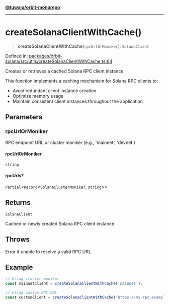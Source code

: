 [**@tuwaio/orbit-monorepo**](../../../README.md)

***

# createSolanaClientWithCache()

> **createSolanaClientWithCache**(`rpcUrlOrMoniker`): `SolanaClient`

Defined in: [packages/orbit-solana/src/utils/createSolanaClientWithCache.ts:64](https://github.com/TuwaIO/orbit/blob/48ec02c6fa4f1c668ebc3e0cb0b6820aca00f9ee/packages/orbit-solana/src/utils/createSolanaClientWithCache.ts#L64)

Creates or retrieves a cached Solana RPC client instance

This function implements a caching mechanism for Solana RPC clients to:
- Avoid redundant client instance creation
- Optimize memory usage
- Maintain consistent client instances throughout the application

## Parameters

### rpcUrlOrMoniker

RPC endpoint URL or cluster moniker (e.g., 'mainnet', 'devnet')

#### rpcUrlOrMoniker

`string`

#### rpcUrls?

`Partial`\<`Record`\<`SolanaClusterMoniker`, `string`\>\>

## Returns

`SolanaClient`

Cached or newly created Solana RPC client instance

## Throws

Error if unable to resolve a valid RPC URL

## Example

```typescript
// Using cluster moniker
const mainnetClient = createSolanaClientWithCache('mainnet');

// Using custom RPC URL
const customClient = createSolanaClientWithCache('https://my-rpc.example.com');
```
